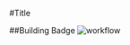 #Title


##Building Badge
![workflow](https://github.com/<gucci-beno>/<devops>/actions/workflows/main.yml/badge.svg)